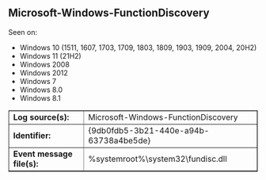 ## Microsoft-Windows-FunctionDiscovery

Seen on:
* Windows 10 (1511, 1607, 1703, 1709, 1803, 1809, 1903, 1909, 2004, 20H2)
* Windows 11 (21H2)
* Windows 2008
* Windows 2012
* Windows 7
* Windows 8.0
* Windows 8.1

<table border="1" class="docutils">
  <tbody>
    <tr>
      <td><b>Log source(s):</b></td>
      <td>Microsoft-Windows-FunctionDiscovery</td>
    </tr>
    <tr>
      <td><b>Identifier:</b></td>
      <td>{9db0fdb5-3b21-440e-a94b-63738a4be5de}</td>
    </tr>
    <tr>
      <td><b>Event message file(s):</b></td>
      <td>%systemroot%\system32\fundisc.dll</td>
    </tr>
  </tbody>
</table>

&nbsp;

